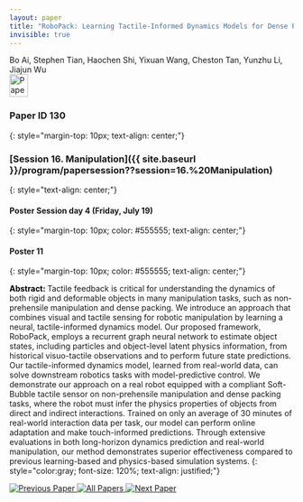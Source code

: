 ```yaml
---
layout: paper
title: "RoboPack: Learning Tactile-Informed Dynamics Models for Dense Packing"
invisible: true
---
```

<div class="paper-authors">
<div class="paper-author-box">
    <div class="paper-author-name">Bo Ai, Stephen Tian, Haochen Shi, Yixuan Wang, Cheston Tan, Yunzhu Li, Jiajun Wu</div>
    <div class="paper-author-uni"></div>
</div>

</div><div class="paper-pdf">
<div> <a href="http://www.roboticsproceedings.org/rss19/p130.pdf"><img src="{{ site.baseurl }}/images/paper_link.png" alt="Paper Website" width = "33"  height = "40"/></a> </div>
</div>

### Paper ID 130
{: style="margin-top: 10px; text-align: center;"}

### [Session 16. Manipulation]({{ site.baseurl }}/program/papersession??session=16.%20Manipulation)
{: style="text-align: center;"}

#### Poster Session day 4 (Friday, July 19)
{: style="margin-top: 10px; color: #555555; text-align: center;"}

#### Poster 11
{: style="margin-top: 10px; color: #555555; text-align: center;"}

<b style="color: black;">Abstract: </b>Tactile feedback is critical for understanding the dynamics of both rigid and deformable objects in many manipulation tasks, such as non-prehensile manipulation and dense packing. We introduce an approach that combines visual and tactile sensing for robotic manipulation by learning a neural, tactile-informed dynamics model. Our proposed framework, RoboPack, employs a recurrent graph neural network to estimate object states, including particles and object-level latent physics information, from historical visuo-tactile observations and to perform future state predictions. Our tactile-informed dynamics model, learned from real-world data, can solve downstream robotics tasks with model-predictive control. We demonstrate our approach on a real robot equipped with a compliant Soft-Bubble tactile sensor on non-prehensile manipulation and dense packing tasks, where the robot must infer the physics properties of objects from direct and indirect interactions. Trained on only an average of 30 minutes of real-world interaction data per task, our model can perform online adaptation and make touch-informed predictions. Through extensive evaluations in both long-horizon dynamics prediction and real-world manipulation, our method demonstrates superior effectiveness compared to previous learning-based and physics-based simulation systems.
{: style="color:gray; font-size: 120%; text-align: justified;"}


<div class="paper-menu">
<a href="{{ site.baseurl }}/program/papers/129/"> <img src="{{ site.baseurl }}/images/previous_paper_icon.png" alt="Previous Paper" title="Previous Paper"/> </a>
<a href="{{ site.baseurl }}/program/papers"><img src="{{ site.baseurl }}/images/overview_icon.png" alt="All Papers" title="All Papers"/> </a>
<a href="{{ site.baseurl }}/program/papers/131/"> <img src="{{ site.baseurl }}/images/next_paper_icon.png" alt="Next Paper" title="Next Paper"/> </a>

</div>
